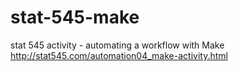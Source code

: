 # stat-545-make
stat 545 activity - automating a workflow with Make
http://stat545.com/automation04_make-activity.html
